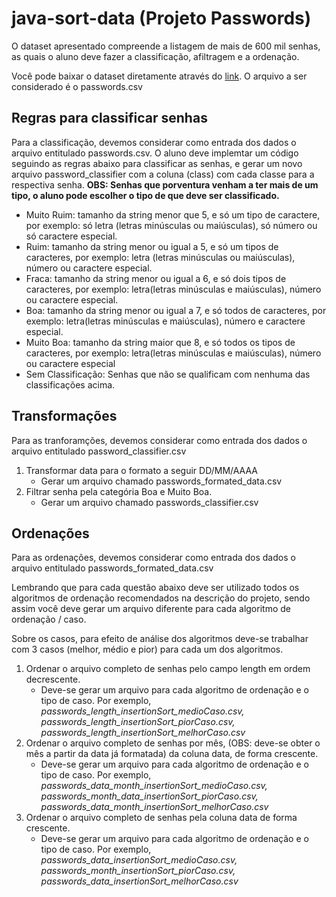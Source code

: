 # java-sort-data (Projeto Passwords)

O dataset apresentado compreende a listagem de mais de 600 mil senhas, as quais o aluno deve fazer a classificação, afiltragem e a ordenação.

Você pode baixar o dataset diretamente através do [link](https://drive.google.com/file/d/1-8WPvcqCEf7dAnuRTxrdCBln81o_9X4S/view). O arquivo a ser considerado é o passwords.csv

## Regras para classificar senhas
Para a classificação, devemos considerar como entrada dos dados o arquivo entitulado passwords.csv. O aluno deve implemtar um código seguindo as regras abaixo para classificar as senhas, e gerar um novo arquivo password_classifier com a coluna (class) com cada classe para a respectiva senha. **OBS: Senhas que porventura venham a ter mais de um tipo, o aluno pode escolher o tipo de que deve ser classificado.**

- Muito Ruim: tamanho da string menor que 5, e só um tipo de caractere, por exemplo: só letra (letras minúsculas ou maiúsculas), só número ou só caractere especial. 
- Ruim: tamanho da string menor ou igual a 5, e só um tipos de caracteres, por exemplo: letra (letras minúsculas ou maiúsculas), número ou caractere especial. 
- Fraca: tamanho da string menor ou igual a 6, e só dois tipos de caracteres, por exemplo: letra(letras minúsculas e maiúsculas), número ou caractere especial. 
- Boa:  tamanho da string menor ou igual a 7, e só todos de caracteres, por exemplo: letra(letras minúsculas e maiúsculas), número e caractere especial.
- Muito Boa:  tamanho da string maior que 8, e só todos os tipos de caracteres, por exemplo: letra(letras minúsculas e maiúsculas), número ou caractere especial
- Sem Classificação: Senhas que não se qualificam com nenhuma das classificações acima.
 

## Transformações
Para as tranforamções, devemos considerar como entrada dos dados o arquivo entitulado password_classifier.csv

1. Transformar data para o formato a seguir DD/MM/AAAA
   - Gerar um arquivo chamado passwords_formated_data.csv
2. Filtrar senha pela categória Boa e Muito Boa.
   - Gerar um arquivo chamado passwords_classifier.csv

## Ordenações
Para as ordenações, devemos considerar como entrada dos dados o arquivo entitulado passwords_formated_data.csv

Lembrando que para cada questão abaixo deve ser utilizado todos os algoritmos de ordenação recomendados na descrição do projeto, sendo assim você deve gerar um arquivo diferente para cada algoritmo de ordenação / caso.

Sobre os casos, para efeito de análise dos algoritmos deve-se trabalhar com 3 casos (melhor, médio e pior) para cada um dos algoritmos. 

1. Ordenar o arquivo completo de senhas pelo campo length em ordem decrescente.
   - Deve-se gerar um arquivo para cada algoritmo de ordenação e o tipo de caso. Por exemplo, *passwords_length_insertionSort_medioCaso.csv, passwords_length_insertionSort_piorCaso.csv, passwords_length_insertionSort_melhorCaso.csv*
2. Ordenar o arquivo completo de senhas por mês, (OBS: deve-se obter o mês a partir da data já formatada) da coluna data, de forma crescente.
   - Deve-se gerar um arquivo para cada algoritmo de ordenação e o tipo de caso. Por exemplo, *passwords_data_month_insertionSort_medioCaso.csv, passwords_month_data_insertionSort_piorCaso.csv, passwords_data_month_insertionSort_melhorCaso.csv*
3. Ordenar o arquivo completo de senhas pela coluna data de forma crescente.
   - Deve-se gerar um arquivo para cada algoritmo de ordenação e o tipo de caso. Por exemplo, *passwords_data_insertionSort_medioCaso.csv, passwords_month_insertionSort_piorCaso.csv, passwords_data_insertionSort_melhorCaso.csv*
